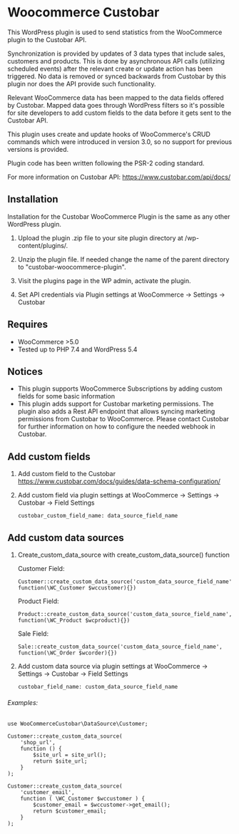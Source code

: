 # Woocommerce Custobar

This WordPress plugin is used to send statistics from the WooCommerce plugin to the Custobar API.

Synchronization is provided by updates of 3 data types that include sales, customers and products. This is done by asynchronous API calls (utilizing scheduled events) after the relevant create or update action has been triggered. No data is removed or synced backwards from Custobar by this plugin nor does the API provide such functionality.

Relevant WooCommerce data has been mapped to the data fields offered by Custobar. Mapped data goes through WordPress filters so it's possible for site developers to add custom fields to the data before it gets sent to the Custobar API.

This plugin uses create and update hooks of WooCommerce's CRUD commands which were introduced in version 3.0, so no support for previous versions is provided.

Plugin code has been written following the PSR-2 coding standard.

For more information on Custobar API:
https://www.custobar.com/api/docs/

## Installation

Installation for the Custobar WooCommerce Plugin is the same as any other WordPress plugin.

1. Upload the plugin .zip file to your site plugin directory at /wp-content/plugins/.

2. Unzip the plugin file. If needed change the name of the parent directory to "custobar-woocommerce-plugin".

3. Visit the plugins page in the WP admin, activate the plugin.

4. Set API credentials via Plugin settings at WooCommerce -> Settings -> Custobar

## Requires

- WooCommerce >5.0
- Tested up to PHP 7.4 and WordPress 5.4

## Notices

- This plugin supports WooCommerce Subscriptions by adding custom fields for some basic information
- This plugin adds support for Custobar marketing permissions. The plugin also adds a Rest API endpoint that allows syncing marketing permissions from Custobar to WooCommerce. Please contact Custobar for further information on how to configure the needed webhook in Custobar.

## Add custom fields

1.  Add custom field to the Custobar
    https://www.custobar.com/docs/guides/data-schema-configuration/

2.  Add custom field via plugin settings at WooCommerce -> Settings ->  Custobar -> Field Settings

    ```
    custobar_custom_field_name: data_source_field_name
    ```


## Add custom data sources


1.  Create_custom_data_source with create_custom_data_source() function

    Customer Field:
    ```
    Customer::create_custom_data_source('custom_data_source_field_name', function(\WC_Customer $wccustomer){})
    ```
    Product Field:
    ```
    Product::create_custom_data_source('custom_data_source_field_name', function(\WC_Product $wcproduct){})
    ```
    Sale Field:
    ```
    Sale::create_custom_data_source('custom_data_source_field_name', function(\WC_Order $wcorder){})
    ```


2.  Add custom data source via plugin settings at WooCommerce -> Settings ->  Custobar -> Field Settings

    ```
    custobar_field_name: custom_data_source_field_name
    ```



###### Examples:

```
use WooCommerceCustobar\DataSource\Customer;

Customer::create_custom_data_source(
	'shop_url',
	function () {
		$site_url = site_url();
		return $site_url;
	}
);

Customer::create_custom_data_source(
	'customer_email',
	function ( \WC_Customer $wccustomer ) {
		$customer_email = $wccustomer->get_email();
		return $customer_email;
	}
);
```
